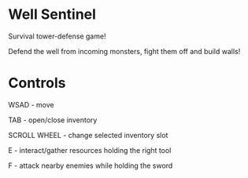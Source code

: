 # Well Sentinel

Survival tower-defense game!

Defend the well from incoming monsters, fight them off and build walls!

# Controls

WSAD - move

TAB - open/close inventory

SCROLL WHEEL - change selected inventory slot

E - interact/gather resources holding the right tool

F - attack nearby enemies while holding the sword
